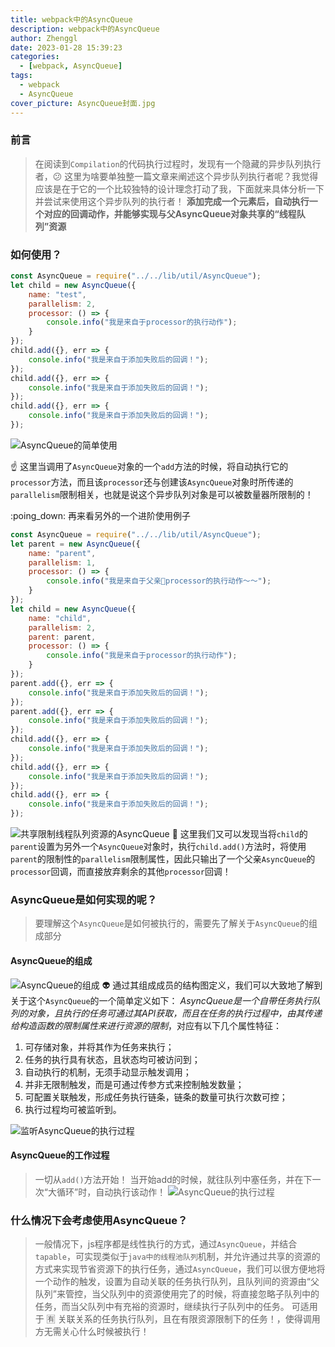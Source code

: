 ```yaml
---
title: webpack中的AsyncQueue
description: webpack中的AsyncQueue
author: Zhenggl
date: 2023-01-28 15:39:23
categories:
  - [webpack, AsyncQueue]
tags:
  - webpack
  - AsyncQueue
cover_picture: AsyncQueue封面.jpg
---
```


### 前言
> 在阅读到`Compilation`的代码执行过程时，发现有一个隐藏的异步队列执行者，:confused: 这里为啥要单独整一篇文章来阐述这个异步队列执行者呢？我觉得应该是在于它的一个比较独特的设计理念打动了我，下面就来具体分析一下并尝试来使用这个异步队列的执行者！
> **添加完成一个元素后，自动执行一个对应的回调动作，并能够实现与父AsyncQueue对象共享的“线程队列”资源**

### 如何使用？
```javascript
const AsyncQueue = require("../../lib/util/AsyncQueue");
let child = new AsyncQueue({
	name: "test",
	parallelism: 2,
	processor: () => {
		console.info("我是来自于processor的执行动作");
	}
});
child.add({}, err => {
	console.info("我是来自于添加失败后的回调！");
});
child.add({}, err => {
	console.info("我是来自于添加失败后的回调！");
});
child.add({}, err => {
	console.info("我是来自于添加失败后的回调！");
});
```
![AsyncQueue的简单使用](AsyncQueue的简单使用.png)

:point_up: 这里当调用了`AsyncQueue`对象的一个`add`方法的时候，将自动执行它的`processor`方法，而且该`processor`还与创建该`AsyncQueue`对象时所传递的`parallelism`限制相关，也就是说这个异步队列对象是可以被数量器所限制的！

:poing_down: 再来看另外的一个进阶使用例子

```javascript
const AsyncQueue = require("../../lib/util/AsyncQueue");
let parent = new AsyncQueue({
	name: "parent",
	parallelism: 1,
	processor: () => {
		console.info("我是来自于父亲👨processor的执行动作～～");
	}
});
let child = new AsyncQueue({
	name: "child",
	parallelism: 2,
	parent: parent,
	processor: () => {
		console.info("我是来自于processor的执行动作");
	}
});
parent.add({}, err => {
	console.info("我是来自于添加失败后的回调！");
});
parent.add({}, err => {
	console.info("我是来自于添加失败后的回调！");
});
child.add({}, err => {
	console.info("我是来自于添加失败后的回调！");
});
child.add({}, err => {
	console.info("我是来自于添加失败后的回调！");
});
child.add({}, err => {
	console.info("我是来自于添加失败后的回调！");
});
```
![共享限制线程队列资源的AsyncQueue](共享限制线程队列资源的AsyncQueue.png)
:stars: 这里我们又可以发现当将`child`的`parent`设置为另外一个`AsyncQueue`对象时，执行`child.add()`方法时，将使用`parent`的限制性的`parallelism`限制属性，因此只输出了一个父亲`AsyncQueue`的`processor`回调，而直接放弃剩余的其他`processor`回调！

### AsyncQueue是如何实现的呢？
> 要理解这个`AsyncQueue`是如何被执行的，需要先了解关于`AsyncQueue`的组成部分

#### AsyncQueue的组成
![AsyncQueue的组成](AsyncQueue的组成.png)
:alien: 通过其组成成员的结构图定义，我们可以大致地了解到关于这个`AsyncQueue`的一个简单定义如下：
*AsyncQueue是一个自带任务执行队列的对象，且执行的任务可通过其API获取，而且在任务的执行过程中，由其传递给构造函数的限制属性来进行资源的限制*，对应有以下几个属性特征：
1. 可存储对象，并将其作为任务来执行；
2. 任务的执行具有状态，且状态均可被访问到；
3. 自动执行的机制，无须手动显示触发调用；
4. 并非无限制触发，而是可通过传参方式来控制触发数量；
5. 可配置关联触发，形成任务执行链条，链条的数量可执行次数可控；
6. 执行过程均可被监听到。

![监听AsyncQueue的执行过程](监听AsyncQueue的执行过程.png)

#### AsyncQueue的工作过程
> 一切从`add()`方法开始！
> 当开始add的时候，就往队列中塞任务，并在下一次“大循环”时，自动执行该动作！
![AsyncQueue的执行过程](AsyncQueue的执行过程.jpg)

### 什么情况下会考虑使用AsyncQueue？
> 一般情况下，js程序都是线性执行的方式，通过`AsyncQueue`，并结合`tapable`，可实现类似于`java中的线程池队列`机制，并允许通过共享的资源的方式来实现节省资源下的执行任务，通过`AsyncQueue`，我们可以很方便地将一个动作的触发，设置为自动关联的任务执行队列，且队列间的资源由“父队列”来管控，当父队列中的资源使用完了的时候，将直接忽略子队列中的任务，而当父队列中有充裕的资源时，继续执行子队列中的任务。
> 可适用于 :u6709: 关联关系的任务执行队列，且在有限资源限制下的任务！，使得调用方无需关心什么时候被执行！
